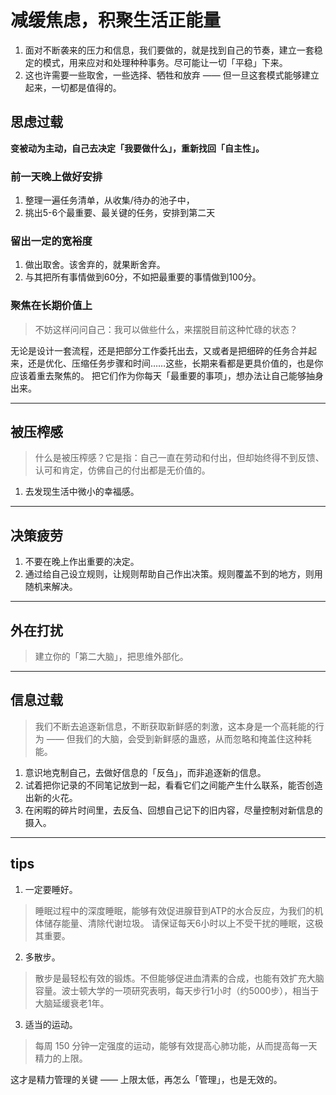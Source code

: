 # 减缓焦虑，积聚生活正能量

  

1. 面对不断袭来的压力和信息，我们要做的，就是找到自己的节奏，建立一套稳定的模式，用来应对和处理种种事务。尽可能让一切「平稳」下来。
2. 这也许需要一些取舍，一些选择、牺牲和放弃 —— 但一旦这套模式能够建立起来，一切都是值得的。

## 思虑过载
**变被动为主动，自己去决定「我要做什么」，重新找回「自主性」。**

### 前一天晚上做好安排
1. 整理一遍任务清单，从收集/待办的池子中，
2. 挑出5-6个最重要、最关键的任务，安排到第二天

### 留出一定的宽裕度
1. 做出取舍。该舍弃的，就果断舍弃。
2. 与其把所有事情做到60分，不如把最重要的事情做到100分。

### 聚焦在长期价值上
> 不妨这样问问自己：我可以做些什么，来摆脱目前这种忙碌的状态？

无论是设计一套流程，还是把部分工作委托出去，又或者是把细碎的任务合并起来，还是优化、压缩任务步骤和时间……这些，长期来看都是更具价值的，也是你应该着重去聚焦的。
把它们作为你每天「最重要的事项」，想办法让自己能够抽身出来。

------
## 被压榨感
> 什么是被压榨感？它是指：自己一直在劳动和付出，但却始终得不到反馈、认可和肯定，仿佛自己的付出都是无价值的。
1. 去发现生活中微小的幸福感。
------

## 决策疲劳
1. 不要在晚上作出重要的决定。
2. 通过给自己设立规则，让规则帮助自己作出决策。规则覆盖不到的地方，则用随机来解决。
------

## 外在打扰
> 建立你的「第二大脑」，把思维外部化。
------

## 信息过载
>我们不断去追逐新信息，不断获取新鲜感的刺激，这本身是一个高耗能的行为 —— 但我们的大脑，会受到新鲜感的蛊惑，从而忽略和掩盖住这种耗能。

1. 意识地克制自己，去做好信息的「反刍」，而非追逐新的信息。
2. 试着把你记录的不同笔记放到一起，看看它们之间能产生什么联系，能否创造出新的火花。
3. 在闲暇的碎片时间里，去反刍、回想自己记下的旧内容，尽量控制对新信息的摄入。
------

## tips
1. 一定要睡好。
> 睡眠过程中的深度睡眠，能够有效促进腺苷到ATP的水合反应，为我们的机体储存能量、清除代谢垃圾。
请保证每天6小时以上不受干扰的睡眠，这极其重要。

2. 多散步。
> 散步是最轻松有效的锻炼。不但能够促进血清素的合成，也能有效扩充大脑容量。波士顿大学的一项研究表明，每天步行1小时（约5000步），相当于大脑延缓衰老1年。

3. 适当的运动。
> 每周 150 分钟一定强度的运动，能够有效提高心肺功能，从而提高每一天精力的上限。

这才是精力管理的关键 —— 上限太低，再怎么「管理」，也是无效的。
